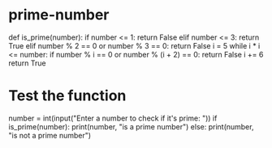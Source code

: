 # prime-number
def is_prime(number):
    if number <= 1:
        return False
    elif number <= 3:
        return True
    elif number % 2 == 0 or number % 3 == 0:
        return False
    i = 5
    while i * i <= number:
        if number % i == 0 or number % (i + 2) == 0:
            return False
        i += 6
    return True

# Test the function
number = int(input("Enter a number to check if it's prime: "))
if is_prime(number):
    print(number, "is a prime number")
else:
    print(number, "is not a prime number")
